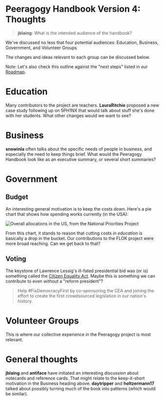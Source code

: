 # Peeragogy Handbook Version 4: Thoughts

> **jblaing**: What is the intended audience of the handbook?

We've discussed no less that four potential audiences:
Education, Business, Government, and Volunteer Groups

The changes and ideas relevant to each group can be discussed below.

Note: Let's also check this outline against the "next steps" listed in our [Roadmap](https://github.com/Peeragogy/peeragogy-workbook/blob/master/peeragogy-workbook.md#emergent-roadmap).

# Education

Many contributors to the project are teachers. **LauraRitchie** proposed a
new case study following up on 5PH1NX that would talk about stuff
she's done with her students.  What other changes would we want to
see?

# Business

**snowinla** often talks about the specific needs of people in
  business, and especially the need to keep things brief. What would
  the Peeragogy Handbook look like as an executive summary, or several
  short summaries?

# Government

## Budget

An interesting general motivation is to keep the costs down.  Here's a
pie chart that shows how spending works currently (in the USA):

![Overall allocations in the US, from the National Priorities Project](https://media.nationalpriorities.org/uploads/total_spending_pie%2C__2015_enacted.png)

From this chart, it stands to reason that cutting costs _in education_
is basically a drop in the bucket.  Our contributions to the FLOK
project were more broad reaching.  Can we get back to that?

## Voting

The keystone of Lawrence Lessig's ill-fated presidential bid was (or is) something called the [Citizen Equality Act](http://citizenequality.us/).  Maybe this is something we can contribute to even without a "reform president"?

> Help #FixDemocracyFirst by co-sponsoring the CEA and joining the effort to create the first crowdsourced legislation in our nation's history.

# Volunteer Groups

This is where our collective experience in the Peeragogy project is
most relevant.

# General thoughts

**jblaing** and **antiface** have initiated an interesting discussion
  about notecards and reference cards.  That might relate to the
  keep-it-short motivation in the Business heading above.
  **daytripper** and **holtzermann17** talked about possibly turning
  much of the book into patterns (which would be similar).
